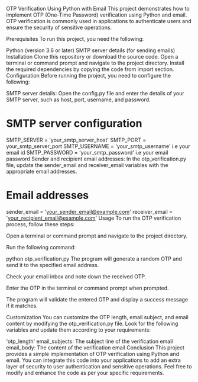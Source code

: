 OTP Verification Using Python with Email
This project demonstrates how to implement OTP (One-Time Password) verification using Python and email. OTP verification is commonly used in applications to authenticate users and ensure the security of sensitive operations.

Prerequisites
To run this project, you need the following:

Python (version 3.6 or later)
SMTP server details (for sending emails)
Installation
Clone this repository or download the source code.
Open a terminal or command prompt and navigate to the project directory.
Install the required dependencies by copying the code from import section.
Configuration
Before running the project, you need to configure the following:

SMTP server details: Open the config.py file and enter the details of your SMTP server, such as host, port, username, and password.

# SMTP server configuration
SMTP_SERVER = 'your_smtp_server_host'
SMTP_PORT = your_smtp_server_port
SMTP_USERNAME = 'your_smtp_username'     i.e your email id
SMTP_PASSWORD = 'your_smtp_password'     i.e your email password
Sender and recipient email addresses: In the otp_verification.py file, update the sender_email and receiver_email variables with the appropriate email addresses.

# Email addresses
sender_email = 'your_sender_email@example.com'
receiver_email = 'your_recipient_email@example.com'
Usage
To run the OTP verification process, follow these steps:

Open a terminal or command prompt and navigate to the project directory.

Run the following command:

python otp_verification.py
The program will generate a random OTP and send it to the specified email address.

Check your email inbox and note down the received OTP.

Enter the OTP in the terminal or command prompt when prompted.

The program will validate the entered OTP and display a success message if it matches.

Customization
You can customize the OTP length, email subject, and email content by modifying the otp_verification.py file. Look for the following variables and update them according to your requirements:

'otp_length'
email_subjects: The subject line of the verification email
email_body: The content of the verification email
Conclusion
This project provides a simple implementation of OTP verification using Python and email. You can integrate this code into your applications to add an extra layer of security to user authentication and sensitive operations. Feel free to modify and enhance the code as per your specific requirements.
